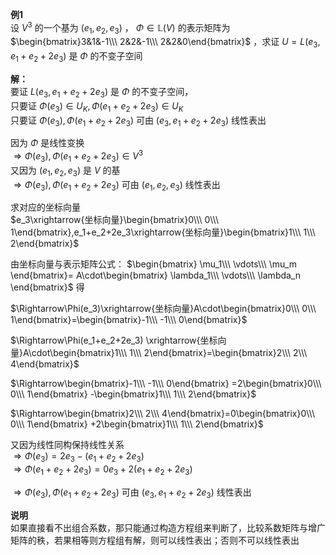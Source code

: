 **例1**  
设 $V^3$ 的一个基为 $(e_1,e_2,e_3)$ ， $\Phi\in\mathbb{L}(V)$ 的表示矩阵为 $\begin{bmatrix}3&1&-1\\\ 2&2&-1\\\ 2&2&0\end{bmatrix}$ ，求证 $U=L(e_3,e_1+e_2+2e_3)$ 是 $\Phi$ 的不变子空间  
  
**解：**  
要证 $L(e_3,e_1+e_2+2e_3)$ 是 $\Phi$ 的不变子空间，  
只要证 $\Phi(e_3)\in U_K,\Phi(e_1+e_2+2e_3)\in U_K$   
只要证 $\Phi(e_3),\Phi(e_1+e_2+2e_3)$ 可由 $(e_3,e_1+e_2+2e_3)$ 线性表出  
  
因为 $\Phi$ 是线性变换  
 $\Rightarrow\Phi(e_3),\Phi(e_1+e_2+2e_3)\in V^3$   
又因为 $(e_1,e_2,e_3)$ 是 $V$ 的基  
 $\Rightarrow\Phi(e_3),\Phi(e_1+e_2+2e_3)$ 可由 $(e_1,e_2,e_3)$ 线性表出  
  
求对应的坐标向量  
 $e_3\xrightarrow{坐标向量}\begin{bmatrix}0\\\ 0\\\ 1\end{bmatrix},e_1+e_2+2e_3\xrightarrow{坐标向量}\begin{bmatrix}1\\\ 1\\\ 2\end{bmatrix}$   
  
由坐标向量与表示矩阵公式： $\begin{bmatrix}  
\mu_1\\\ \vdots\\\ \mu_m  
\end{bmatrix}=  
A\cdot\begin{bmatrix}  
\lambda_1\\\ \vdots\\\ \lambda_n  
\end{bmatrix}$ 得  
  
 $\Rightarrow\Phi(e_3)\xrightarrow{坐标向量}A\cdot\begin{bmatrix}0\\\ 0\\\ 1\end{bmatrix}=\begin{bmatrix}-1\\\ -1\\\ 0\end{bmatrix}$   
  
 $\Rightarrow\Phi(e_1+e_2+2e_3)  
\xrightarrow{坐标向量}A\cdot\begin{bmatrix}1\\\ 1\\\ 2\end{bmatrix}=\begin{bmatrix}2\\\ 2\\\ 4\end{bmatrix}$   
  
 $\Rightarrow\begin{bmatrix}-1\\\ -1\\\ 0\end{bmatrix}  
=2\begin{bmatrix}0\\\ 0\\\ 1\end{bmatrix}  
-\begin{bmatrix}1\\\ 1\\\ 2\end{bmatrix}$   
  
 $\Rightarrow\begin{bmatrix}2\\\ 2\\\ 4\end{bmatrix}=0\begin{bmatrix}0\\\ 0\\\ 1\end{bmatrix}  
+2\begin{bmatrix}1\\\ 1\\\ 2\end{bmatrix}$   
  
又因为线性同构保持线性关系  
 $\Rightarrow\Phi(e_3)=2e_3-(e_1+e_2+2e_3)$   
 $\Rightarrow\Phi(e_1+e_2+2e_3)  
=0e_3+2(e_1+e_2+2e_3)$   
  
 $\Rightarrow\Phi(e_3),\Phi(e_1+e_2+2e_3)$ 可由 $(e_3,e_1+e_2+2e_3)$ 线性表出  
  
**说明**  
如果直接看不出组合系数，那只能通过构造方程组来判断了，比较系数矩阵与增广矩阵的秩，若果相等则方程组有解，则可以线性表出；否则不可以线性表出  
